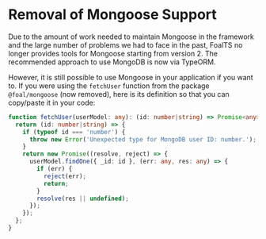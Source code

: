 # Removal of Mongoose Support

Due to the amount of work needed to maintain Mongoose in the framework and the large number of problems we had to face in the past, FoalTS no longer provides tools for Mongoose starting from version 2. The recommended approach to use MongoDB is now via TypeORM.

However, it is still possible to use Mongoose in your application if you want to. If you were using the `fetchUser` function from the package `@foal/mongoose` (now removed), here is its definition so that you can copy/paste it in your code:

```typescript
function fetchUser(userModel: any): (id: number|string) => Promise<any> {
  return (id: number|string) => {
    if (typeof id === 'number') {
      throw new Error('Unexpected type for MongoDB user ID: number.');
    }
    return new Promise((resolve, reject) => {
      userModel.findOne({ _id: id }, (err: any, res: any) => {
        if (err) {
          reject(err);
          return;
        }
        resolve(res || undefined);
      });
    });
  };
}
```